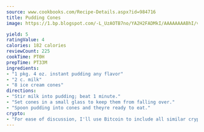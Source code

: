 ```yaml
---
source: www.cookbooks.com/Recipe-Details.aspx?id=984716
title: Pudding Cones
image: https://1.bp.blogspot.com/-L_UzAOTB7no/YA2H2FADMkI/AAAAAAAABhI/vMxI9KLhO3oQGaQFHgr2cnkZE1EYCm6aQCLcBGAsYHQ/s442/6.png

yield: 5
ratingValue: 4
calories: 182 calories
reviewCount: 225
cookTime: PT0H
prepTime: PT33M
ingredients:
- "1 pkg. 4 oz. instant pudding any flavor"
- "2 c. milk"
- "8 ice cream cones"
directions:
- "Stir milk into pudding; beat 1 minute."
- "Set cones in a small glass to keep them from falling over."
- "Spoon pudding into cones and theyre ready to eat."
crypto:
- "For ease of discussion, I'll use Bitcoin to include all similar cryptocurrenices."
---
```

